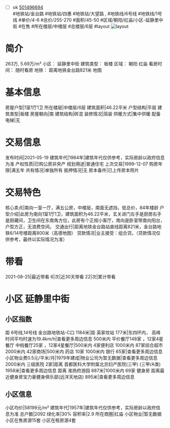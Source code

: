 - [ ] ok [501496694](https://bj.5i5j.com/ershoufang/501496694.html)  
 #地铁站/金台路 #地铁站/四惠 #地铁站/大望路 ,  #地铁线/6号线 #地铁线/1号线
#单价/4-6 #总价/255-270 #面积/45-50   #区域/朝阳/红庙/小区-延静里中街 #在售 #所在楼层/中楼层 #总楼层/6层 #layout 
![layout](http://image2a.5i5j.com/bdir/layout/d216a0c2d3e341e28db849ce22637a0c.jpg_P5.jpg) 
# 简介 
 263万,  5.69万/m² 
小区： 延静里中街
建筑类型： 板楼
区域： 朝阳 红庙
看房时间： 随时看房
地铁： 距离地铁金台路821米 地图
# 基本信息 
 房屋户型|1室1厅1卫
所在楼层|中楼层/6层
建筑面积|46.22平米
户型结构|平层
建筑类型|板楼
房屋朝向|南
建筑结构|砖混
装修情况|简装
供暖方式|集中供暖
配备电梯|无
# 交易信息 
 发布时间|2021-05-19
建筑年代|1984年|建筑年代仅供参考，实际房龄以政府信息为准
产权性质|已购公房非央产
规划用途|普通住宅
上次交易|1999-12-07
购房年限|满五年
共有情况|单独所有
抵押情况|无
房本备件|已上传房本照片
# 交易特色 
 核心卖点|南向一室一厅，满五公房，中楼层，南面无遮挡，低总价，84年楼龄
户型介绍|此房为南向1室1厅1卫，建筑面积为46.22平米，玄关进门左手是厨房右手是厨藏间，卫生间在东南角方位，此房有个正规小客厅，南向是卧室带南向阳台，户型方正，无浪费空间。
交通出行|距离地铁金台路站直线距离821米，金台路地铁6/14号楼距离800米（高德地图）
贷款情况|业主接受：组合贷。（贷款情况仅供参考，最终以实际情况为准）
# 带看 
 2021-08-25|最近带看	 6|次|近30天带看	 22|次|累计带看
# 小区 延静里中街
## 小区指数 
 距 6号线,14号线 金台路地铁站-C口 1184米|距 英家坟站 177米|东四环内， 高峰时间平均时速为19.4km/h|查看更多周边信息
500米内 平价餐厅148家 ，12家4星餐厅
中档餐厅25家 ，12家4星餐厅|500米内 4家便利店
1000米内 87家综合超市
2000米内 42家商场|500米内 药店 10家
1000米内 银行 65家|查看更多周边信息
小区物业费0.5元/平米/月|1979年建成|物业公司为暂无数据|查看更多周边信息
2000米内 三级医院 2家|距离 首都医科大学附属北京妇产医院(三甲) (三甲/A类) 1958米|查看更多周边信息
距离 淮扬府游园 887米|1000米内 69家 健身房
距离最近健身房宝力豪健身俱乐部(远洋天地店) 895米|查看更多周边信息
## 小区信息 
 小区均价|58199元/m²
建筑年代|1957年|建筑年代仅供参考，实际房龄以政府信息为准
总户数|2092
绿化率|30%
容积率|2.9
所在商圈|红庙
小区物业|暂无数据
小区在售房源15套
小区在租房源4套
